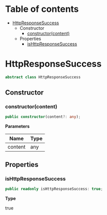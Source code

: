 # Table of contents

* [HttpResponseSuccess][ClassDeclaration-10]
    * Constructor
        * [constructor(content)][Constructor-6]
    * Properties
        * [isHttpResponseSuccess][PropertyDeclaration-26]

# HttpResponseSuccess

```typescript
abstract class HttpResponseSuccess
```
## Constructor

### constructor(content)

```typescript
public constructor(content?: any);
```

**Parameters**

| Name    | Type |
| ------- | ---- |
| content | any  |

## Properties

### isHttpResponseSuccess

```typescript
public readonly isHttpResponseSuccess: true;
```

**Type**

true

[ClassDeclaration-10]: httpresponsesuccess.md#httpresponsesuccess
[Constructor-6]: httpresponsesuccess.md#constructorcontent
[PropertyDeclaration-26]: httpresponsesuccess.md#ishttpresponsesuccess
